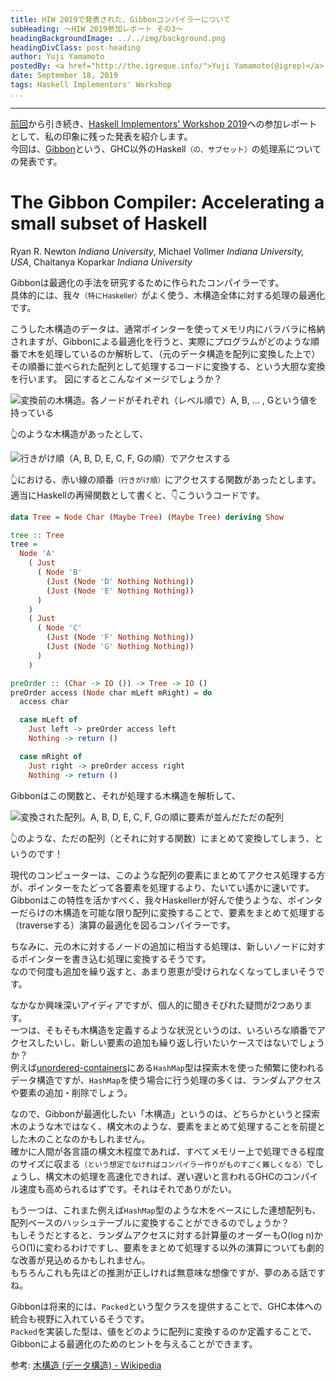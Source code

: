 ```yaml
---
title: HIW 2019で発表された、Gibbonコンパイラーについて
subHeading: ～HIW 2019参加レポート その3～
headingBackgroundImage: ../../img/background.png
headingDivClass: post-heading
author: Yuji Yamamoto
postedBy: <a href="http://the.igreque.info/">Yuji Yamamoto(@igrep)</a>
date: September 18, 2019
tags: Haskell Implementors' Workshop
...
```

---

[前回](/posts/2019/hiw-ghc-future.html)から引き続き、[Haskell Implementors' Workshop 2019](https://icfp19.sigplan.org/home/hiw-2019#About)への参加レポートとして、私の印象に残った発表を紹介します。  
今回は、[Gibbon](http://iu-parfunc.github.io/gibbon/)という、GHC以外のHaskell<small>（の、サブセット）</small>の処理系についての発表です。

# The Gibbon Compiler: Accelerating a small subset of Haskell

Ryan R. Newton *Indiana University*, Michael Vollmer *Indiana University, USA*, Chaitanya Koparkar *Indiana University*

Gibbonは最適化の手法を研究するために作られたコンパイラーです。  
具体的には、我々<small>（特にHaskeller）</small>がよく使う、木構造全体に対する処理の最適化です。

こうした木構造のデータは、通常ポインターを使ってメモリ内にバラバラに格納されますが、Gibbonによる最適化を行うと、実際にプログラムがどのような順番で木を処理しているのか解析して、（元のデータ構造を配列に変換した上で）その順番に並べられた配列として処理するコードに変換する、という大胆な変換を行います。
図にするとこんなイメージでしょうか？

![変換前の木構造。各ノードがそれぞれ（レベル順で）A, B, ... , Gという値を持っている](/img/2019/hiw-gibbons/tree-and-array1.svg)

👆のような木構造があったとして、

![行きがけ順（A, B, D, E, C, F, Gの順）でアクセスする](/img/2019/hiw-gibbons/tree-and-array2.svg)

👆における、赤い線の順番<small>（行きがけ順）</small>にアクセスする関数があったとします。  
適当にHaskellの再帰関数として書くと、👇こういうコードです。

```haskell
data Tree = Node Char (Maybe Tree) (Maybe Tree) deriving Show

tree :: Tree
tree =
  Node 'A'
    ( Just
      ( Node 'B'
        (Just (Node 'D' Nothing Nothing))
        (Just (Node 'E' Nothing Nothing))
      )
    )
    ( Just
      ( Node 'C'
        (Just (Node 'F' Nothing Nothing))
        (Just (Node 'G' Nothing Nothing))
      )
    )

preOrder :: (Char -> IO ()) -> Tree -> IO ()
preOrder access (Node char mLeft mRight) = do
  access char

  case mLeft of
    Just left -> preOrder access left
    Nothing -> return ()

  case mRight of
    Just right -> preOrder access right
    Nothing -> return ()
```

Gibbonはこの関数と、それが処理する木構造を解析して、

![変換された配列。A, B, D, E, C, F, Gの順に要素が並んだただの配列](/img/2019/hiw-gibbons/tree-and-array3.svg)

👆のような、ただの配列（とそれに対する関数）にまとめて変換してしまう、というのです！

現代のコンピューターは、このような配列の要素にまとめてアクセス処理する方が、ポインターをたどって各要素を処理するより、たいてい遙かに速いです。  
Gibbonはこの特性を活かすべく、我々Haskellerが好んで使うような、ポインターだらけの木構造を可能な限り配列に変換することで、要素をまとめて処理する（traverseする）演算の最適化を図るコンパイラーです。

ちなみに、元の木に対するノードの追加に相当する処理は、新しいノードに対するポインターを書き込む処理に変換するそうです。  
なので何度も追加を繰り返すと、あまり恩恵が受けられなくなってしまいそうです。

なかなか興味深いアイディアですが、個人的に聞きそびれた疑問が2つあります。  
一つは、そもそも木構造を定義するような状況というのは、いろいろな順番でアクセスしたいし、新しい要素の追加も繰り返し行いたいケースではないでしょうか？  
例えば[unordered-containers](http://hackage.haskell.org/package/unordered-containers)にある`HashMap`型は探索木を使った頻繁に使われるデータ構造ですが、`HashMap`を使う場合に行う処理の多くは、ランダムアクセスや要素の追加・削除でしょう。

なので、Gibbonが最適化したい「木構造」というのは、どちらかというと探索木のような木ではなく、構文木のような、要素をまとめて処理することを前提とした木のことなのかもしれません。  
確かに人間が各言語の構文木程度であれば、すべてメモリー上で処理できる程度のサイズに収まる<small>（という想定でなければコンパイラー作りがものすごく難しくなる）</small>でしょうし、構文木の処理を高速化できれば、遅い遅いと言われるGHCのコンパイル速度も高められるはずです。それはそれでありがたい。

もう一つは、これまた例えば`HashMap`型のような木をベースにした連想配列も、配列ベースのハッシュテーブルに変換することができるのでしょうか？  
もしそうだとすると、ランダムアクセスに対する計算量のオーダーもO(log n)からO(1)に変わるわけですし、要素をまとめて処理する以外の演算についても劇的な改善が見込めるかもしれません。  
もちろんこれも先ほどの推測が正しければ無意味な想像ですが、夢のある話ですね。

Gibbonは将来的には、`Packed`という型クラスを提供することで、GHC本体への統合も視野に入れているそうです。  
`Packed`を実装した型は、値をどのように配列に変換するのか定義することで、Gibbonによる最適化のためのヒントを与えることができます。

参考: [木構造 (データ構造) - Wikipedia](https://ja.wikipedia.org/w/index.php?title=%E6%9C%A8%E6%A7%8B%E9%80%A0_\(%E3%83%87%E3%83%BC%E3%82%BF%E6%A7%8B%E9%80%A0\)&oldid=72655479)
